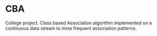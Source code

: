 CBA
===

College project. Class based Association algorithm implemented on a continuous data stream to mine frequent association patterns.
